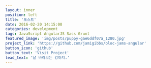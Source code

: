 ```yaml
---
layout: inner
position: left
title: '포스트'
date: 2016-02-20 14:15:00
categories: development
tags: JavaScript AngularJS Sass Grunt
featured_image: 'img/posts/puppy-gae6ddf07a_1280.jpg' 
project_link: 'https://github.com/jamigibbs/bloc-jams-angular'
button_icon: 'github'
button_text: 'Visit Project'
lead_text: '날 바라보는 강아지.'
---
```

